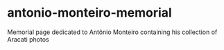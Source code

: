 # antonio-monteiro-memorial
Memorial page dedicated to Antônio Monteiro containing his collection of Aracati photos
